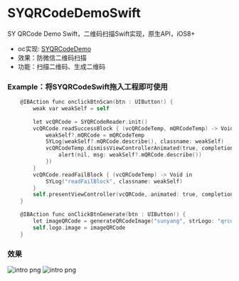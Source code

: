 # SYQRCodeDemoSwift
SY QRCode Demo Swift，二维码扫描Swift实现，原生API，iOS8+

* oc实现: <a href="https://github.com/reesun1130/SYQRCodeDemo">SYQRCodeDemo</a>
* 效果：防微信二维码扫描
* 功能：扫描二维码、生成二维码


### Example：将SYQRCodeSwift拖入工程即可使用

``` objective-c
    @IBAction func onclickBtnScan(btn : UIButton!) {
        weak var weakSelf = self
        
        let vcQRCode = SYQRCodeReader.init()
        vcQRCode.readSuccessBlock { (vcQRCodeTemp, mQRCodeTemp) -> Void in
            weakSelf?.mQRCode = mQRCodeTemp
            SYLog(weakSelf?.mQRCode.describe(), classname: weakSelf)
            vcQRCodeTemp.dismissViewControllerAnimated(true, completion: { () -> Void in
                alert(nil, msg: weakSelf?.mQRCode.describe())
            })
        }
        vcQRCode.readFailBlock { (vcQRCodeTemp) -> Void in
            SYLog("readFailBlock", classname: weakSelf)
        }
        self.presentViewController(vcQRCode, animated: true, completion: nil)
    }
        
    @IBAction func onClickBtnGenerate(btn : UIButton!) {
        let imageQRCode = generateQRCodeImage("sunyang", strLogo: "qrcodelogo")
        self.logo.image = imageQRCode
    }
```

### 效果

![intro png](https://github.com/reesun1130/SYQRCodeDemoSwift/blob/master/qrcodes1.png)
![intro png](https://github.com/reesun1130/SYQRCodeDemoSwift/blob/master/qrcodes2.png)
